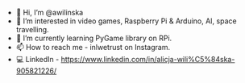 - 👋 Hi, I’m @awilinska
- 👀 I’m interested in video games, Raspberry Pi & Arduino, AI, space travelling.
- 🌱 I’m currently learning PyGame library on RPi.
- 📫 How to reach me - inlwetrust on Instagram.
- :computer: LinkedIn - https://www.linkedin.com/in/alicja-wili%C5%84ska-905821226/

<!---
awilinska/awilinska is a ✨ special ✨ repository because its `README.md` (this file) appears on your GitHub profile.
You can click the Preview link to take a look at your changes.
--->
